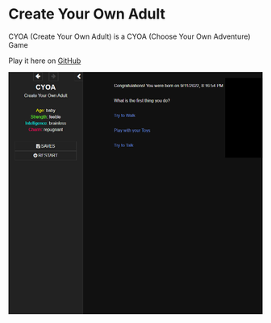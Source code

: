 # Create Your Own Adult

CYOA (Create Your Own Adult) is a CYOA (Choose Your Own Adventure) Game

Play it here on [GitHub](https://samjwu.github.io/CreateYourOwnAdult/)

![Screenshot](Screenshot.PNG)
